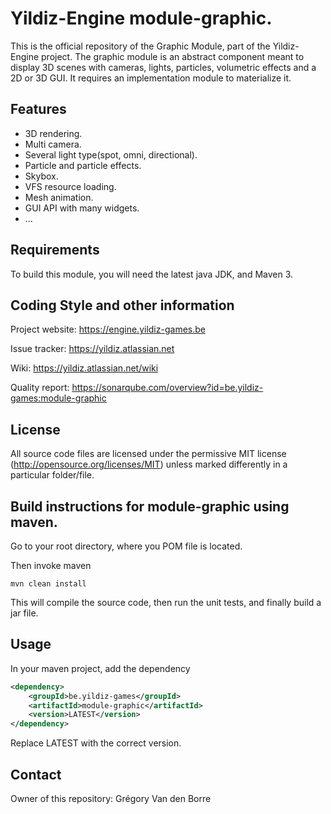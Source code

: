 # Yildiz-Engine module-graphic.

This is the official repository of the Graphic Module, part of the Yildiz-Engine project.
The graphic module is an abstract component meant to display 3D scenes with cameras, lights, particles, volumetric effects and a 2D or 3D GUI.
It requires an implementation module to materialize it.

## Features

* 3D rendering.
* Multi camera.
* Several light type(spot, omni, directional).
* Particle and particle effects.
* Skybox.
* VFS resource loading.
* Mesh animation.
* GUI API with many widgets.
* ...

## Requirements

To build this module, you will need the latest java JDK, and Maven 3.

## Coding Style and other information

Project website:
https://engine.yildiz-games.be

Issue tracker:
https://yildiz.atlassian.net

Wiki:
https://yildiz.atlassian.net/wiki

Quality report:
https://sonarqube.com/overview?id=be.yildiz-games:module-graphic

## License

All source code files are licensed under the permissive MIT license
(http://opensource.org/licenses/MIT) unless marked differently in a particular folder/file.
## Build instructions for module-graphic using maven.

Go to your root directory, where you POM file is located.

Then invoke maven

	mvn clean install

This will compile the source code, then run the unit tests, and finally build a jar file.

## Usage

In your maven project, add the dependency

```xml
<dependency>
    <groupId>be.yildiz-games</groupId>
    <artifactId>module-graphic</artifactId>
    <version>LATEST</version>
</dependency>
```
Replace LATEST with the correct version.
## Contact
Owner of this repository: Grégory Van den Borre
